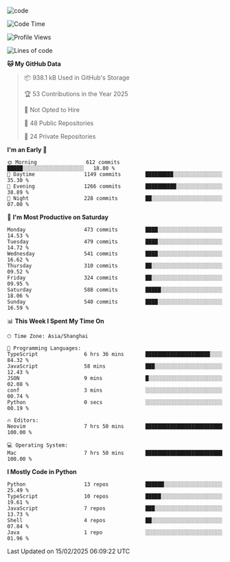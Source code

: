 
<!--
**liuyaanng/liuyaanng** is a ✨ _special_ ✨ repository because its `README.md` (this file) appears on your GitHub profile.

Here are some ideas to get you started:

- 🔭 I’m currently working on ...
- 🌱 I’m currently learning ...
- 👯 I’m looking to collaborate on ...
- 🤔 I’m looking for help with ...
- 💬 Ask me about ...
- 📫 How to reach me: ...
- 😄 Pronouns: ...
- ⚡ Fun fact: ...
-->


![code](https://cdn.jsdelivr.net/gh/liuyaanng/liuyaanng@1.0/code.gif) 

<!--START_SECTION:waka-->
![Code Time](http://img.shields.io/badge/Code%20Time-1%2C205%20hrs%2017%20mins-blue)

![Profile Views](http://img.shields.io/badge/Profile%20Views-0-blue)

![Lines of code](https://img.shields.io/badge/From%20Hello%20World%20I%27ve%20Written-20.9%20million%20lines%20of%20code-blue)

**🐱 My GitHub Data** 

> 📦 938.1 kB Used in GitHub's Storage 
 > 
> 🏆 53 Contributions in the Year 2025
 > 
> 🚫 Not Opted to Hire
 > 
> 📜 48 Public Repositories 
 > 
> 🔑 24 Private Repositories 
 > 
**I'm an Early 🐤** 

```text
🌞 Morning                612 commits         █████░░░░░░░░░░░░░░░░░░░░   18.80 % 
🌆 Daytime                1149 commits        █████████░░░░░░░░░░░░░░░░   35.30 % 
🌃 Evening                1266 commits        ██████████░░░░░░░░░░░░░░░   38.89 % 
🌙 Night                  228 commits         ██░░░░░░░░░░░░░░░░░░░░░░░   07.00 % 
```
📅 **I'm Most Productive on Saturday** 

```text
Monday                   473 commits         ████░░░░░░░░░░░░░░░░░░░░░   14.53 % 
Tuesday                  479 commits         ████░░░░░░░░░░░░░░░░░░░░░   14.72 % 
Wednesday                541 commits         ████░░░░░░░░░░░░░░░░░░░░░   16.62 % 
Thursday                 310 commits         ██░░░░░░░░░░░░░░░░░░░░░░░   09.52 % 
Friday                   324 commits         ██░░░░░░░░░░░░░░░░░░░░░░░   09.95 % 
Saturday                 588 commits         █████░░░░░░░░░░░░░░░░░░░░   18.06 % 
Sunday                   540 commits         ████░░░░░░░░░░░░░░░░░░░░░   16.59 % 
```


📊 **This Week I Spent My Time On** 

```text
🕑︎ Time Zone: Asia/Shanghai

💬 Programming Languages: 
TypeScript               6 hrs 36 mins       █████████████████████░░░░   84.32 % 
JavaScript               58 mins             ███░░░░░░░░░░░░░░░░░░░░░░   12.43 % 
JSON                     9 mins              █░░░░░░░░░░░░░░░░░░░░░░░░   02.08 % 
conf                     3 mins              ░░░░░░░░░░░░░░░░░░░░░░░░░   00.74 % 
Python                   0 secs              ░░░░░░░░░░░░░░░░░░░░░░░░░   00.19 % 

🔥 Editors: 
Neovim                   7 hrs 50 mins       █████████████████████████   100.00 % 

💻 Operating System: 
Mac                      7 hrs 50 mins       █████████████████████████   100.00 % 
```

**I Mostly Code in Python** 

```text
Python                   13 repos            ██████░░░░░░░░░░░░░░░░░░░   25.49 % 
TypeScript               10 repos            █████░░░░░░░░░░░░░░░░░░░░   19.61 % 
JavaScript               7 repos             ███░░░░░░░░░░░░░░░░░░░░░░   13.73 % 
Shell                    4 repos             ██░░░░░░░░░░░░░░░░░░░░░░░   07.84 % 
Java                     1 repo              ░░░░░░░░░░░░░░░░░░░░░░░░░   01.96 % 
```




 Last Updated on 15/02/2025 06:09:22 UTC
<!--END_SECTION:waka-->
